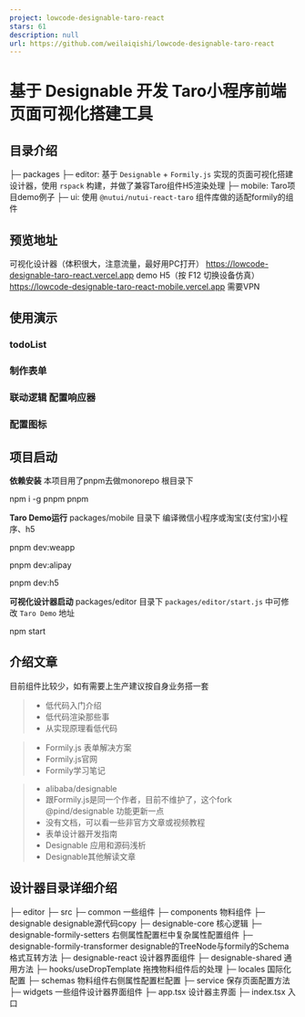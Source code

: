 ```yaml
---
project: lowcode-designable-taro-react
stars: 61
description: null
url: https://github.com/weilaiqishi/lowcode-designable-taro-react
---
```


基于 Designable 开发 Taro小程序前端页面可视化搭建工具
===================================

目录介绍
----

├─ packages ├─ editor: 基于 `Designable` + `Formily.js` 实现的页面可视化搭建设计器，使用 `rspack` 构建，并做了兼容Taro组件H5渲染处理 ├─ mobile: Taro项目demo例子 ├─ ui: 使用 `@nutui/nutui-react-taro` 组件库做的适配formily的组件

预览地址
----

可视化设计器（体积很大，注意流量，最好用PC打开） https://lowcode-designable-taro-react.vercel.app demo H5（按 F12 切换设备仿真） https://lowcode-designable-taro-react-mobile.vercel.app 需要VPN

使用演示
----

### todoList

### 制作表单

### 联动逻辑 配置响应器

### 配置图标

项目启动
----

**依赖安装** 本项目用了pnpm去做monorepo 根目录下

npm i -g pnpm
pnpm

**Taro Demo运行** packages/mobile 目录下 编译微信小程序或淘宝(支付宝)小程序、h5

pnpm dev:weapp

pnpm dev:alipay

pnpm dev:h5

**可视化设计器启动** packages/editor 目录下 `packages/editor/start.js` 中可修改 `Taro Demo` 地址

npm start

介绍文章
----

目前组件比较少，如有需要上生产建议按自身业务搭一套

> -   低代码入门介绍
> -   低代码渲染那些事
> -   从实现原理看低代码

> -   Formily.js 表单解决方案
> -   Formily.js官网
> -   Formily学习笔记

> -   alibaba/designable
> -   跟Formily.js是同一个作者，目前不维护了，这个fork @pind/designable 功能更新一点
> -   没有文档，可以看一些非官方文章或视频教程
> -   表单设计器开发指南
> -   Designable 应用和源码浅析
> -   Designable其他解读文章

设计器目录详细介绍
---------

├─ editor ├─ src ├─ common 一些组件 ├─ components 物料组件 ├─ designable designable源代码copy ├─ designable-core 核心逻辑 ├─ designable-formily-setters 右侧属性配置栏中复杂属性配置组件 ├─ designable-formily-transformer designable的TreeNode与formily的Schema格式互转方法 ├─ designable-react 设计器界面组件 ├─ designable-shared 通用方法 ├─ hooks/useDropTemplate 拖拽物料组件后的处理 ├─ locales 国际化配置 ├─ schemas 物料组件右侧属性配置栏配置 ├─ service 保存页面配置方法 ├─ widgets 一些组件设计器界面组件 ├─ app.tsx 设计器主界面 ├─ index.tsx 入口

